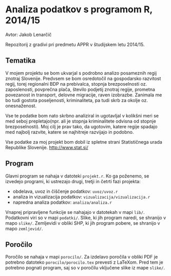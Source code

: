 # Analiza podatkov s programom R, 2014/15

Avtor: Jakob Lenarčič

Repozitorij z gradivi pri predmetu APPR v študijskem letu 2014/15.

## Tematika

V mojem projektu se bom ukvarjal s podrobno analizo posameznih regij znotraj Slovenije. Predvsem se bom osredotočil na gospodarsko razvitost regij, torej regionalni BDP na prebivalca, stopnja brezposelnosti oz. zaposlenosti, povprečna plača, število podjetij znotraj regije, prometna povezanost in transport, delovne migracije, raven izobrazbe. Zanimala me bo tudi gostota poseljenosti, kriminaliteta, pa tudi skrb za okolje oz. onesnaženost.

Vse te podatke bom nato skrbno analiziral in ugotavljal v kolikšni meri se med seboj prepletajo(npr. ali je stopnja kriminalitete odvisna od stopnje brezposelnosti). Moj cilj je prav tako, da ugotovim, katere regije spadajo med najbolj razvite, katere se najhitreje razvijajo in podobno. 

Vse podatke za moj projekt bom dobil iz spletne strani Statističnega urada Republike Slovenije.
http://www.stat.si/





## Program

Glavni program se nahaja v datoteki `projekt.r`. Ko ga poženemo, se izvedejo
programi, ki ustrezajo drugi, tretji in četrti fazi projekta:

* obdelava, uvoz in čiščenje podatkov: `uvoz/uvoz.r`
* analiza in vizualizacija podatkov: `vizualizacija/vizualizacija.r`
* napredna analiza podatkov: `analiza/analiza.r`

Vnaprej pripravljene funkcije se nahajajo v datotekah v mapi `lib/`. Podatkovni
viri so v mapi `podatki/`. Slike, ki jih program naredi, se shranijo v mapo
`slike/`. Zemljevidi v obliki SHP, ki jih program pobere, se shranijo v mapo
`zemljevid/`.

## Poročilo

Poročilo se nahaja v mapi `porocilo/`. Za izdelavo poročila v obliki PDF je
potrebno datoteko `porocilo/porocilo.tex` prevesti z LaTeXom. Pred tem je
potrebno pognati program, saj so v poročilu vključene slike iz mape `slike/`.

